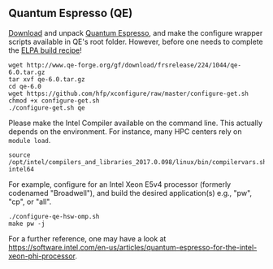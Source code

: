 ## Quantum Espresso (QE)
[Download](http://www.qe-forge.org/gf/project/q-e/frs/) and unpack [Quantum Espresso](http://www.quantum-espresso.org/), and make the configure wrapper scripts available in QE's root folder. However, before one needs to complete the [ELPA build recipe](../elpa#eigenvalue-solvers-for-petaflop-applications-elpa)!

```
wget http://www.qe-forge.org/gf/download/frsrelease/224/1044/qe-6.0.tar.gz
tar xvf qe-6.0.tar.gz
cd qe-6.0
wget https://github.com/hfp/xconfigure/raw/master/configure-get.sh
chmod +x configure-get.sh
./configure-get.sh qe
```

Please make the Intel Compiler available on the command line. This actually depends on the environment. For instance, many HPC centers rely on `module load`.

```
source /opt/intel/compilers_and_libraries_2017.0.098/linux/bin/compilervars.sh intel64
```

For example, configure for an Intel Xeon E5v4 processor (formerly codenamed "Broadwell"), and build the desired application(s) e.g., "pw", "cp", or "all".

```
./configure-qe-hsw-omp.sh
make pw -j
```

For a further reference, one may have a look at  
https://software.intel.com/en-us/articles/quantum-espresso-for-the-intel-xeon-phi-processor.
